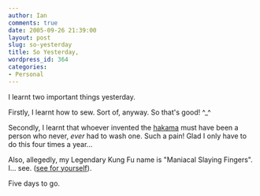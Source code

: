 ```yaml
---
author: Ian
comments: true
date: 2005-09-26 21:39:00
layout: post
slug: so-yesterday
title: So Yesterday,
wordpress_id: 364
categories:
- Personal
---
```


I learnt two important things yesterday.  

Firstly, I learnt how to sew.  Sort of, anyway.  So that's good! ^_^  

Secondly, I learnt that whoever invented the <a href="http://en.wikipedia.org/wiki/Hakama">hakama</a> must have been a person who never, *ever* had to wash one.  Such a pain!  Glad I only have to do this four times a year...  

Also, allegedly, my Legendary Kung Fu name is "Maniacal Slaying Fingers".  I... see.  (<a href="http://www.dragonslist.com/?page=kungfuname">see for yourself</a>).  

Five days to go.
